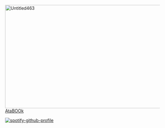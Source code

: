<img width="532" height="337" alt="Untitled463" src="https://github.com/user-attachments/assets/20a00d66-1881-4f33-bf22-670f96132e72" />    [AtaBOOk](https://campsleepinh.atabook.org/)

[![spotify-github-profile](https://spotify-github-profile.kittinanx.com/api/view?uid=31aolntofja7eezo74jmie3eaa6e&cover_image=true&theme=novatorem&show_offline=false&background_color=121212&interchange=false&bar_color=000000&bar_color_cover=false)](https://github.com/kittinan/spotify-github-profile)




